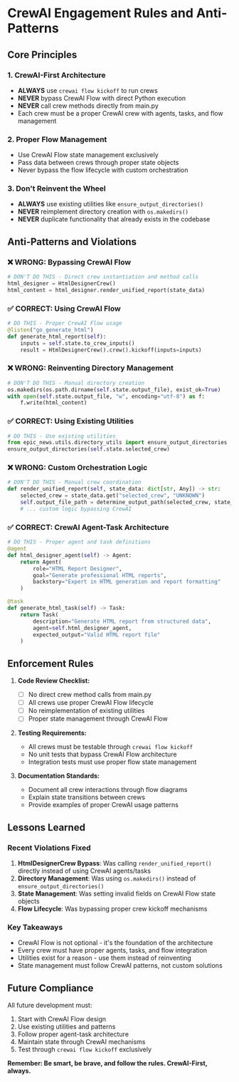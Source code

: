 # CrewAI Engagement Rules and Anti-Patterns

## Core Principles

### 1. CrewAI-First Architecture

- **ALWAYS** use `crewai flow kickoff` to run crews
- **NEVER** bypass CrewAI Flow with direct Python execution
- **NEVER** call crew methods directly from main.py
- Each crew must be a proper CrewAI crew with agents, tasks, and flow management

### 2. Proper Flow Management

- Use CrewAI Flow state management exclusively
- Pass data between crews through proper state objects
- Never bypass the flow lifecycle with custom orchestration

### 3. Don't Reinvent the Wheel

- **ALWAYS** use existing utilities like `ensure_output_directories()`
- **NEVER** reimplement directory creation with `os.makedirs()`
- **NEVER** duplicate functionality that already exists in the codebase

## Anti-Patterns and Violations

### ❌ WRONG: Bypassing CrewAI Flow

```python
# DON'T DO THIS - Direct crew instantiation and method calls
html_designer = HtmlDesignerCrew()
html_content = html_designer.render_unified_report(state_data)
```

### ✅ CORRECT: Using CrewAI Flow

```python
# DO THIS - Proper CrewAI Flow usage
@listen("go_generate_html")
def generate_html_report(self):
    inputs = self.state.to_crew_inputs()
    result = HtmlDesignerCrew().crew().kickoff(inputs=inputs)
```

### ❌ WRONG: Reinventing Directory Management

```python
# DON'T DO THIS - Manual directory creation
os.makedirs(os.path.dirname(self.state.output_file), exist_ok=True)
with open(self.state.output_file, "w", encoding="utf-8") as f:
    f.write(html_content)
```

### ✅ CORRECT: Using Existing Utilities

```python
# DO THIS - Use existing utilities
from epic_news.utils.directory_utils import ensure_output_directories
ensure_output_directories(self.state.selected_crew)
```

### ❌ WRONG: Custom Orchestration Logic

```python
# DON'T DO THIS - Manual crew coordination
def render_unified_report(self, state_data: dict[str, Any]) -> str:
    selected_crew = state_data.get("selected_crew", "UNKNOWN")
    self.output_file_path = determine_output_path(selected_crew, state_data)
    # ... custom logic bypassing CrewAI
```

### ✅ CORRECT: CrewAI Agent-Task Architecture

```python
# DO THIS - Proper agent and task definitions
@agent
def html_designer_agent(self) -> Agent:
    return Agent(
        role="HTML Report Designer",
        goal="Generate professional HTML reports",
        backstory="Expert in HTML generation and report formatting"
    )

@task
def generate_html_task(self) -> Task:
    return Task(
        description="Generate HTML report from structured data",
        agent=self.html_designer_agent,
        expected_output="Valid HTML report file"
    )
```

## Enforcement Rules

1. **Code Review Checklist:**
   - [ ] No direct crew method calls from main.py
   - [ ] All crews use proper CrewAI Flow lifecycle
   - [ ] No reimplementation of existing utilities
   - [ ] Proper state management through CrewAI Flow

2. **Testing Requirements:**
   - All crews must be testable through `crewai flow kickoff`
   - No unit tests that bypass CrewAI Flow architecture
   - Integration tests must use proper flow state management

3. **Documentation Standards:**
   - Document all crew interactions through flow diagrams
   - Explain state transitions between crews
   - Provide examples of proper CrewAI usage patterns

## Lessons Learned

### Recent Violations Fixed

1. **HtmlDesignerCrew Bypass**: Was calling `render_unified_report()` directly instead of using CrewAI agents/tasks
2. **Directory Management**: Was using `os.makedirs()` instead of `ensure_output_directories()`
3. **State Management**: Was setting invalid fields on CrewAI Flow state objects
4. **Flow Lifecycle**: Was bypassing proper crew kickoff mechanisms

### Key Takeaways

- CrewAI Flow is not optional - it's the foundation of the architecture
- Every crew must have proper agents, tasks, and flow integration
- Utilities exist for a reason - use them instead of reinventing
- State management must follow CrewAI patterns, not custom solutions

## Future Compliance

All future development must:

1. Start with CrewAI Flow design
2. Use existing utilities and patterns
3. Follow proper agent-task architecture
4. Maintain state through CrewAI mechanisms
5. Test through `crewai flow kickoff` exclusively

**Remember: Be smart, be brave, and follow the rules. CrewAI-First, always.**
